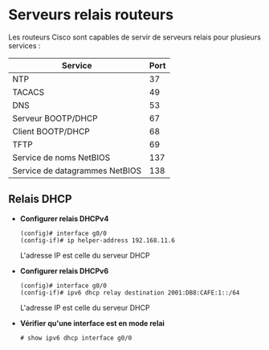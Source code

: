 # Serveurs relais routeurs

Les routeurs Cisco sont capables de servir de serveurs relais pour plusieurs services :

| Service                        | Port |
|--------------------------------|------|
| NTP                            | 37   |
| TACACS                         | 49   |
| DNS                            | 53   |
| Serveur BOOTP/DHCP             | 67   |
| Client BOOTP/DHCP              | 68   |
| TFTP                           | 69   |
| Service de noms NetBIOS        | 137  |
| Service de datagrammes NetBIOS | 138  |

## Relais DHCP

* **Configurer relais DHCPv4**
	```
	(config)# interface g0/0
	(config-if)# ip helper-address 192.168.11.6
	```
	L'adresse IP est celle du serveur DHCP

* **Configurer relais DHCPv6**
	```
	(config)# interface g0/0
	(config-if)# ipv6 dhcp relay destination 2001:DB8:CAFE:1::/64
	```
	L'adresse IP est celle du serveur DHCP

* **Vérifier qu'une interface est en mode relai**
	```
	# show ipv6 dhcp interface g0/0
	```